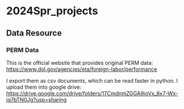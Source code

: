 # 2024Spr_projects

## Data Resource
### PERM Data
This is the official website that provides original PERM data: https://www.dol.gov/agencies/eta/foreign-labor/performance

I export them as csv documents, which can be read faster in python. I upload them into google drive: https://drive.google.com/drive/folders/17CmdnmZGGA9ioVx_8x7-Wx-iq7bTN0Jg?usp=sharing